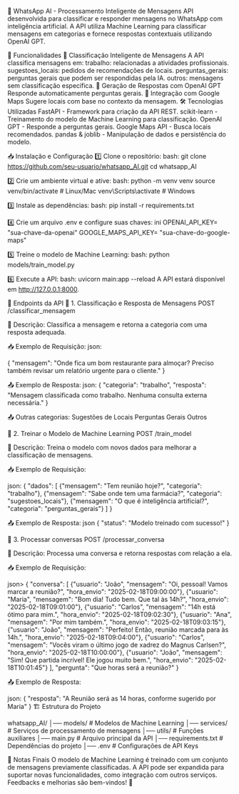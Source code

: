 📩 WhatsApp AI - Processamento Inteligente de Mensagens
API desenvolvida para classificar e responder mensagens no WhatsApp com inteligência artificial. A API utiliza Machine Learning para classificar mensagens em categorias e fornece respostas contextuais utilizando OpenAI GPT.

🚀 Funcionalidades
📌 Classificação Inteligente de Mensagens
A API classifica mensagens em:
trabalho: relacionadas a atividades profissionais.
sugestoes_locais: pedidos de recomendações de locais.
perguntas_gerais: perguntas gerais que podem ser respondidas pela IA.
outros: mensagens sem classificação específica.
💬 Geração de Respostas com OpenAI GPT
Responde automaticamente perguntas gerais.
📍 Integração com Google Maps
Sugere locais com base no contexto da mensagem.
🛠️ Tecnologias Utilizadas
FastAPI - Framework para criação da API REST.
scikit-learn - Treinamento do modelo de Machine Learning para classificação.
OpenAI GPT - Responde a perguntas gerais.
Google Maps API - Busca locais recomendados.
pandas & joblib - Manipulação de dados e persistência do modelo.

📥 Instalação e Configuração
1️⃣ Clone o repositório:
bash:
git clone https://github.com/seu-usuario/whatsapp_AI.git
cd whatsapp_AI

2️⃣ Crie um ambiente virtual e ative:
bash:
python -m venv venv
source venv/bin/activate  # Linux/Mac
venv\Scripts\activate  # Windows

3️⃣ Instale as dependências:
bash:
pip install -r requirements.txt

4️⃣ Crie um arquivo .env e configure suas chaves:
ini
OPENAI_API_KEY= "sua-chave-da-openai"
GOOGLE_MAPS_API_KEY= "sua-chave-do-google-maps"

5️⃣ Treine o modelo de Machine Learning:
bash:
python models/train_model.py

6️⃣ Execute a API:
bash:
uvicorn main:app --reload
A API estará disponível em http://127.0.0.1:8000.

📡 Endpoints da API
🔹 1. Classificação e Resposta de Mensagens
POST /classificar_mensagem

📌 Descrição: Classifica a mensagem e retorna a categoria com uma resposta adequada.

📥 Exemplo de Requisição:
json:

{
  "mensagem": "Onde fica um bom restaurante para almoçar? Preciso também revisar um relatório urgente para o cliente."
}

📤 Exemplo de Resposta:
json:
{
  "categoria": "trabalho",
  "resposta": "Mensagem classificada como trabalho. Nenhuma consulta externa necessária."
}

📤 Outras categorias:
Sugestões de Locais
Perguntas Gerais
Outros

🔹 2. Treinar o Modelo de Machine Learning
POST /train_model

📌 Descrição: Treina o modelo com novos dados para melhorar a classificação de mensagens.

📥 Exemplo de Requisição:

json:
{
  "dados": [
    {"mensagem": "Tem reunião hoje?", "categoria": "trabalho"},
    {"mensagem": "Sabe onde tem uma farmácia?", "categoria": "sugestoes_locais"},
    {"mensagem": "O que é inteligência artificial?", "categoria": "perguntas_gerais"}
  ]
}

📤 Exemplo de Resposta:
json
{
  "status": "Modelo treinado com sucesso!"
}

🔹 3. Processar conversas
POST /processar_conversa

📌 Descrição: Processa uma conversa e retorna respostas com relação a ela.

📥 Exemplo de Requisição:

json>
{
    "conversa": [
        {"usuario": "João", "mensagem": "Oi, pessoal! Vamos marcar a reunião?", "hora_envio": "2025-02-18T09:00:00"},
        {"usuario": "Maria", "mensagem": "Bom dia! Tudo bem. Que tal às 14h?", "hora_envio": "2025-02-18T09:01:00"},
        {"usuario": "Carlos", "mensagem": "14h está ótimo para mim.", "hora_envio": "2025-02-18T09:02:30"},
        {"usuario": "Ana", "mensagem": "Por mim também.", "hora_envio": "2025-02-18T09:03:15"},
        {"usuario": "João", "mensagem": "Perfeito! Então, reunião marcada para às 14h.", "hora_envio": "2025-02-18T09:04:00"},
        {"usuario": "Carlos", "mensagem": "Vocês viram o último jogo de xadrez do Magnus Carlsen?", "hora_envio": "2025-02-18T10:00:00"},
        {"usuario": "João", "mensagem": "Sim! Que partida incrível! Ele jogou muito bem.", "hora_envio": "2025-02-18T10:01:45"}
    ],
    "pergunta": "Que horas será a reunião?"
}

📤 Exemplo de Resposta:

json:
{
  "resposta": "A Reunião será as 14 horas, conforme sugerido por Maria"
}
🏗️ Estrutura do Projeto

whatsapp_AI/
│── models/         # Modelos de Machine Learning
│── services/       # Serviços de processamento de mensagens
│── utils/          # Funções auxiliares
│── main.py         # Arquivo principal da API
│── requirements.txt # Dependências do projeto
│── .env            # Configurações de API Keys

📝 Notas Finais
O modelo de Machine Learning é treinado com um conjunto de mensagens previamente classificadas.
A API pode ser expandida para suportar novas funcionalidades, como integração com outros serviços.
Feedbacks e melhorias são bem-vindos! 🚀
